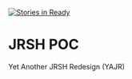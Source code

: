 [![Stories in Ready](https://badge.waffle.io/Krasnyanskiy/jrsh-poc.png?label=ready&title=Ready)](https://waffle.io/Krasnyanskiy/jrsh-poc)
# JRSH POC
Yet Another JRSH Redesign (YAJR)
